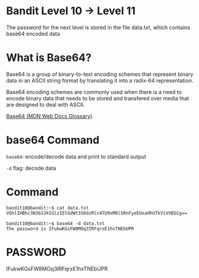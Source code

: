 # Bandit Level 10 -> Level 11

The password for the next level is stored in the file data.txt, which contains base64 encoded data

# What is Base64?

Base64 is a group of binary-to-text encoding schemes that represent binary data in an ASCII string format by translating it into a radix-64 representation.

Base64 encoding schemes are commonly used when there is a need to encode binary data that needs to be stored and transfered over media that are designed to deal with ASCII.

[Base64 (MDN Web Docs Glossary)](https://developer.mozilla.org/en-US/docs/Glossary/Base64)

# base64 Command

`base64`: encode/decode data and print to standard output

`-d` flag: decode data

# Command

```console
bandit10@bandit:~$ cat data.txt
VGhlIHBhc3N3b3JkIGlzIElGdWt3S0dzRlc4TU9xM0lSRnFyeEUxaHhUTkViVVBSCg==

bandit10@bandit:~$ base64 -d data.txt
The password is IFukwKGsFW8MOq3IRFqrxE1hxTNEbUPR
```

# PASSWORD

IFukwKGsFW8MOq3IRFqrxE1hxTNEbUPR
